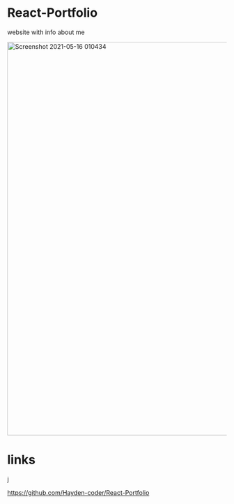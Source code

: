 # React-Portfolio

website with info about me 

<img width="903" alt="Screenshot 2021-05-16 010434" src="https://user-images.githubusercontent.com/74078719/118390213-c22e9080-b5e2-11eb-957e-af22c58bb1f7.png">

# links

j

https://github.com/Hayden-coder/React-Portfolio
